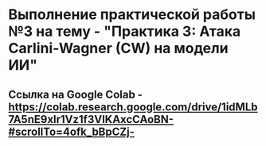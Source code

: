 # Выполнение практической работы №3 на тему - "Практика 3: Атака Carlini-Wagner (CW) на модели ИИ"

## Ссылка на Google Colab - https://colab.research.google.com/drive/1idMLb7A5nE9xIr1Vz1f3VIKAxcCAoBN-#scrollTo=4ofk_bBpCZj-

